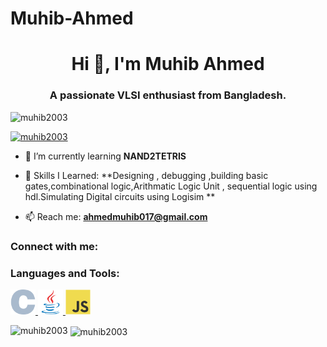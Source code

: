 # Muhib-Ahmed
<h1 align="center">Hi 👋, I'm Muhib Ahmed</h1>
<h3 align="center">A passionate VLSI enthusiast from Bangladesh.</h3>

<p align="left"> <img src="https://komarev.com/ghpvc/?username=muhib2003&label=Profile%20views&color=0e75b6&style=flat" alt="muhib2003" /> </p>

<p align="left"> <a href="https://github.com/ryo-ma/github-profile-trophy"><img src="https://github-profile-trophy.vercel.app/?username=muhib2003" alt="muhib2003" /></a> </p>

- 🌱 I’m currently learning **NAND2TETRIS**

- 💬 Skills I Learned: **Designing , debugging ,building basic gates,combinational logic,Arithmatic Logic Unit , sequential logic using hdl.Simulating Digital circuits using Logisim **

- 📫  Reach me: **ahmedmuhib017@gmail.com**

<h3 align="left">Connect with me:</h3>
<p align="left">
</p>

<h3 align="left">Languages and Tools:</h3>
<p align="left"> <a href="https://www.cprogramming.com/" target="_blank" rel="noreferrer"> <img src="https://raw.githubusercontent.com/devicons/devicon/master/icons/c/c-original.svg" alt="c" width="40" height="40"/> </a> <a href="https://www.java.com" target="_blank" rel="noreferrer"> <img src="https://raw.githubusercontent.com/devicons/devicon/master/icons/java/java-original.svg" alt="java" width="40" height="40"/> </a> <a href="https://developer.mozilla.org/en-US/docs/Web/JavaScript" target="_blank" rel="noreferrer"> <img src="https://raw.githubusercontent.com/devicons/devicon/master/icons/javascript/javascript-original.svg" alt="javascript" width="40" height="40"/> </a> </p>

<p><img align="left" src="https://github-readme-stats.vercel.app/api/top-langs?username=muhib2003&show_icons=true&locale=en&layout=compact" alt="muhib2003" /></p>

<p>&nbsp;<img align="center" src="https://github-readme-stats.vercel.app/api?username=muhib2003&show_icons=true&locale=en" alt="muhib2003" /></p>

